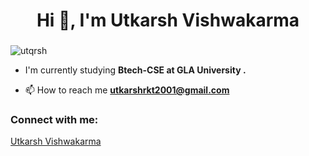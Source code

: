 
<script src="https://platform.linkedin.com/badges/js/profile.js" async defer type="text/javascript"></script>
<h1 align="center">Hi 👋, I'm Utkarsh Vishwakarma</h1>
<h3 align="center"></h3>

<p align="left"> <img src="https://komarev.com/ghpvc/?username=utqrsh&label=Profile%20views&color=0e75b6&style=flat" alt="utqrsh" /> </p>

- I'm currently studying **Btech-CSE at GLA University .**

- 📫 How to reach me **utkarshrkt2001@gmail.com**

<h3 align="left">Connect with me: </h3>
<p align="left" color="white">
<div class="badge-base LI-profile-badge" data-locale="en_US" data-size="medium" data-theme="light" data-type="HORIZONTAL" data-vanity="utkarsh-vishwa" data-version="v1"><a class="badge-base__link LI-simple-link" href="https://in.linkedin.com/in/utkarsh-vishwa?trk=profile-badge">Utkarsh Vishwakarma</a></div>
              
</p>
